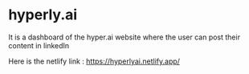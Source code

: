 # hyperly.ai
It is a dashboard of the hyper.ai website where the user can post their content in linkedIn

Here is the netlify link : https://hyperlyai.netlify.app/
